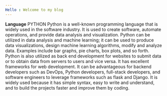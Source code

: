 ```yaml
---
Hello : Welcome to my blog 
---
```

**Language**
PYTHON 
Python is a well-known programming language that is widely used in the software industry. It is used to create software, automate operations, and provide data analysis and visualization. Python can be utilized in data analysis and machine learning; it can be used to produce data visualizations, design machine learning algorithms, modify and analyze data. Examples include bar graphs, pie charts, box plots, and so forth.
Python is also utilized as back end development for websites to submit data or to obtain data from servers to users and vice versa. It has excellent frameworks for web development. It can be advantageous for backend developers such as DevOps, Python developers, full-stack developers, and software engineers to leverage frameworks such as flask and Django.
It is widely used because it has simple syntax, easy to write and understand, and to build the projects faster and improve them by coding.

 
